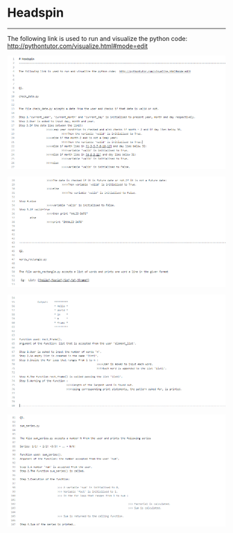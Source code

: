 # Headspin
----------------------------------------------------------------------------------------------------------------------------------------

The following link is used to run and visualize the python code:  http://pythontutor.com/visualize.html#mode=edit




    
   
    
    
   
![alt text](https://github.com/sherinshoni/Headspin/blob/master/image1.png)

![alt text](https://github.com/sherinshoni/Headspin/blob/master/image2.png)

![alt text](https://github.com/sherinshoni/Headspin/blob/master/image3.png)

![alt text](https://github.com/sherinshoni/Headspin/blob/master/image4.png)




